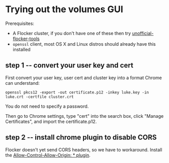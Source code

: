 # Trying out the volumes GUI

Prerequisites:

* A Flocker cluster, if you don't have one of these then try [unofficial-flocker-tools](https://github.com/ClusterHQ/unofficial-flocker-tools/)
* `openssl` client, most OS X and Linux distros should already have this installed

## step 1 -- convert your user key and cert

First convert your user key, user cert and cluster key into a format Chrome can understand:

```
openssl pkcs12 -export -out certificate.p12 -inkey luke.key -in luke.crt -certfile cluster.crt
```

You do not need to specify a password.

Then go to Chrome settings, type "cert" into the search box, click "Manage Certificates", and import the certificate.p12.

## step 2 -- install chrome plugin to disable CORS

Flocker doesn't yet send CORS headers, so we have to workaround.
Install the [Allow-Control-Allow-Origin: * plugin](https://chrome.google.com/webstore/detail/allow-control-allow-origi/nlfbmbojpeacfghkpbjhddihlkkiljbi/related).


